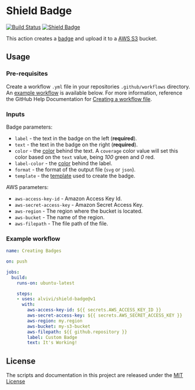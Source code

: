 # Shield Badge

[![Build Status](https://github.com/alvivi/shield-badge/workflows/build-test/badge.svg)](https://github.com/alvivi/shield-badge/actions)
[![Shield Badge](https://alvivi-badges.s3-us-west-2.amazonaws.com/alvivi/shield-badge.svg)](https://github.com/alvivi/shield-badge/actions)

This action creates a [badge](https://shields.io/)  and upload it to a
[AWS S3](https://aws.amazon.com/s3/) bucket.

## Usage

### Pre-requisites

Create a workflow `.yml` file in your repositories `.github/workflows`
directory. An [example workflow](#example-workflow) is available below. For more
information, reference the GitHub Help Documentation for
[Creating a workflow file](https://help.github.com/en/articles/configuring-a-workflow#creating-a-workflow-file).

### Inputs

Badge parameters:

* `label` - the text in the badge on the left (**required**).
* `text` - the text in the badge on the right (**required**).
* `color` - the [color](https://github.com/badges/shields/tree/master/gh-badges#colors)
   behind the text. A `coverage` color value will set this color based on the
   `text` value, being *100* green and *0* red.
* `label-color` - the [color](https://github.com/badges/shields/tree/master/gh-badges#colors) behind the label.
* `format` - the format of the output file (`svg` or `json`).
* `template` - the [template](https://github.com/badges/shields/tree/master/gh-badges/templates) used to create the badge.

AWS parameters:

* `aws-access-key-id` - Amazon Access Key Id.
* `aws-secret-access-key` - Amazon Secret Access Key.
* `aws-region` - The region where the bucket is located.
* `aws-bucket` - The name of the region.
* `aws-filepath` - The file path of the file.

### Example workflow

```yaml
name: Creating Badges

on: push

jobs:
  build:
    runs-on: ubuntu-latest

    steps:
    - uses: alvivi/shield-badge@v1
      with:
        aws-access-key-id: ${{ secrets.AWS_ACCESS_KEY_ID }}
        aws-secret-access-key: ${{ secrets.AWS_SECRET_ACCESS_KEY }}
        aws-region: my.region
        aws-bucket: my-s3-bucket
        aws-filepath: ${{ github.repository }}
        label: Custom Badge
        text: It's Working!
```

## License
The scripts and documentation in this project are released under the [MIT License](LICENSE)
